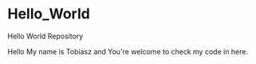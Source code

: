 # Hello_World
Hello World Repository

Hello
My name is Tobiasz and You're welcome to check my code in here.
